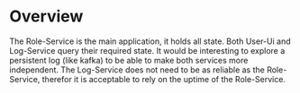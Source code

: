 # Overview

The Role-Service is the main application, it holds all state. Both User-Ui and Log-Service query their required state.
It would be interesting to explore a persistent log (like kafka) to be able to make both services more independent.
The Log-Service does not need to be as reliable as the Role-Service, therefor it is acceptable to rely on the uptime 
of the Role-Service.